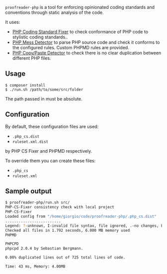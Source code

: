 `proofreader-php` is a tool for enforcing opinionated coding standards and conventions through static analysis of the code.

It uses:
- [PHP Coding Standard Fixer](https://github.com/FriendsOfPHP/PHP-CS-Fixer) to check conformance of PHP code to stylistic coding standards..
- [PHP Mess Detector](https://phpmd.org) to parse PHP source code and check it conforms to the configured rules. Custom PHPMD rules are provided.
- [PHP Copy/Paste Detector](https://github.com/sebastianbergmann/phpcpd) to check there is no clear duplication between different PHP files.

## Usage

```
$ composer install
$ ./run.sh /path/to/some/src/folder
```

The path passed in must be absolute.

## Configuration

By default, these configuration files are used:

- `.php_cs.dist`
- `ruleset.xml.dist`

by PHP CS Fixer and PHPMD respectively.

To override them you can create these files:

- `.php_cs`
- `ruleset.xml`

## Sample output

```bash
$ proofreader-php/run.sh src/
PHP-CS-Fixer consistency check with local project
PHP-CS-Fixer
Loaded config from "/home/giorgio/code/proofreader-php/.php_cs.dist"
.........................
Legend: ?-unknown, I-invalid file syntax, file ignored, .-no changes, F-fixed, E-error
Checked all files in 1.792 seconds, 6.000 MB memory used
PHPMD

PHPCPD
phpcpd 2.0.4 by Sebastian Bergmann.

0.00% duplicated lines out of 725 total lines of code.

Time: 43 ms, Memory: 4.00MB
```

